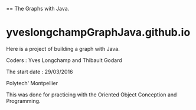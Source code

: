 == The Graphs with Java.

# yveslongchampGraphJava.github.io

<p> Here is a project of building a graph with Java. </p>

<p> Coders : Yves Longchamp and Thibault Godard </p>

<p> The start date : 29/03/2016 </p>

<p> Polytech' Montpellier </p>

<p> This was done for practicing with the Oriented Object Conception and Programming. </p>